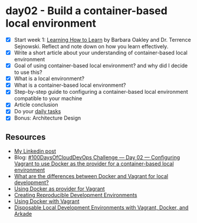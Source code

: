 # day02 - Build a container-based local environment

- [x] Start week 1: [Learning How to Learn](https://www.coursera.org/learn/learning-how-to-learn) by Barbara Oakley and Dr. Terrence Sejnowski. Reflect and note down on how you learn effectively.
- [x] Write a short article about your understanding of container-based local environment
- [x] Goal of using container-based local environment? and why did I decide to use this?
- [x] What is a local environment?
- [x] What is a container-based local environment?
- [x] Step-by-step guide to configuring a container-based local environment compatible to your machine
- [x] Article conclusion
- [x] Do your [daily tasks](https://github.com/agcdtmr/100DaysOfCloudDevOps/blob/main/README.md#do-the-work-work-work-work)
- [x] Bonus: Architecture Design

## Resources

- [My Linkedin post](https://www.linkedin.com/posts/anjcalleja_100daysofclouddevops-challenge-day-02-activity-7177990114239770624-UW0a?utm_source=share&utm_medium=member_desktop)
- Blog: [#100DaysOfCloudDevOps Challenge — Day 02 — Configuring Vagrant to use Docker as the provider for a container-based local environment](https://anj.hashnode.dev/100daysofclouddevops-challenge-day-02-configuring-vagrant-to-use-docker-as-the-provider-for-a-container-based-local-environment)
- [What are the differences between Docker and Vagrant for local development?](https://www.quora.com/What-are-the-differences-between-Docker-and-Vagrant-for-local-development)
- [Using Docker as provider for Vagrant](https://dev.to/mattdark/using-docker-as-provider-for-vagrant-10me)
- [Creating Reproducible Development Environments](https://medium.com/nerd-for-tech/creating-reproducible-development-environments-fac8d6471f35)
- [Using Docker with Vagrant](https://blog.scottlowe.org/2015/02/10/using-docker-with-vagrant/)
- [Disposable Local Development Environments with Vagrant, Docker, and Arkade](https://iximiuz.com/en/posts/how-to-setup-development-environment/)
